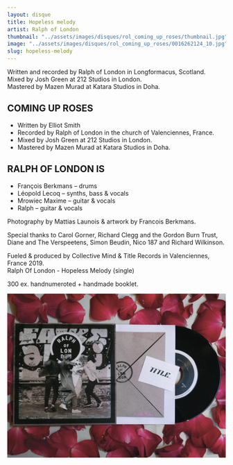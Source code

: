 ```yaml
---
layout: disque
title: Hopeless melody
artist: Ralph of London
thumbnail: "../assets/images/disques/rol_coming_up_roses/thumbnail.jpg"
image: "../assets/images/disques/rol_coming_up_roses/0016262124_10.jpg"
slug: hopeless-melody
---
```


Written and recorded by Ralph of London in Longformacus, Scotland. <br>
Mixed by Josh Green at 212 Studios in London.<br>
Mastered by Mazen Murad at Katara Studios in Doha.

## COMING UP ROSES
- Written by Elliot Smith
- Recorded by Ralph of London in the church of Valenciennes, France.
- Mixed by Josh Green at 212 Studios in London.
- Mastered by Mazen Murad at Katara Studios in Doha.

## RALPH OF LONDON IS
- François Berkmans – drums
- Léopold Lecoq – synths, bass & vocals
- Mrowiec Maxime – guitar & vocals
- Ralph – guitar & vocals

Photography by Mattias Launois & artwork by Francois Berkmans.

Special thanks to Carol Gorner, Richard Clegg and the Gordon Burn Trust, Diane and The Verspeetens, Simon Beudin, Nico 187 and Richard Wilkinson.

Fueled & produced by Collective Mind & Title Records in Valenciennes, France 2019.<br>
Ralph Of London - Hopeless Melody (single)

300 ex. handnumeroted + handmade booklet.

<img src="../assets/images/disques/rol_coming_up_roses/0016262125_10.jpg">